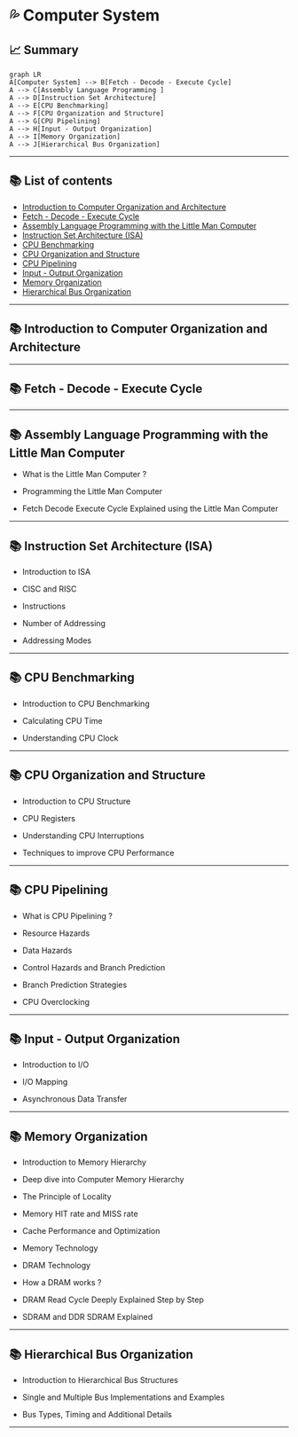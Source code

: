 # 💦 Computer System 

## 📈 Summary

```mermaid 
graph LR
A[Computer System] --> B[Fetch - Decode - Execute Cycle]
A --> C[Assembly Language Programming ]
A --> D[Instruction Set Architecture]
A --> E[CPU Benchmarking]
A --> F[CPU Organization and Structure]
A --> G[CPU Pipelining]
A --> H[Input - Output Organization]
A --> I[Memory Organization]
A --> J[Hierarchical Bus Organization]
```
 
___

## 📚 List of contents

- [Introduction to Computer Organization and Architecture]() </br>
- [Fetch - Decode - Execute Cycle]() </br>
- [Assembly Language Programming with the Little Man Computer]() </br>
- [Instruction Set Architecture (ISA)]() </br>
- [CPU Benchmarking]() </br>
- [CPU Organization and Structure]() </br>
- [CPU Pipelining]() </br>
- [Input - Output Organization]() </br>
- [Memory Organization]() </br>
- [Hierarchical Bus Organization]() </br>

___

## 📚 Introduction to Computer Organization and Architecture

___

## 📚 Fetch - Decode - Execute Cycle

___

## 📚 Assembly Language Programming with the Little Man Computer

- What is the Little Man Computer ?

- Programming the Little Man Computer

- Fetch Decode Execute Cycle Explained using the Little Man Computer


___

## 📚 Instruction Set Architecture (ISA)

- Introduction to ISA

- CISC and RISC

- Instructions

- Number of Addressing

- Addressing Modes

___

## 📚 CPU Benchmarking

- Introduction to CPU Benchmarking

- Calculating CPU Time

- Understanding CPU Clock


___

## 📚 CPU Organization and Structure

- Introduction to CPU Structure

- CPU Registers

- Understanding CPU Interruptions

- Techniques to improve CPU Performance


___

## 📚 CPU Pipelining

- What is CPU Pipelining ?

- Resource Hazards

- Data Hazards

- Control Hazards and Branch Prediction

- Branch Prediction Strategies

- CPU Overclocking

___

## 📚 Input - Output Organization

- Introduction to I/O 

- I/O Mapping

- Asynchronous Data Transfer


___

## 📚 Memory Organization

- Introduction to Memory Hierarchy

- Deep dive into Computer Memory Hierarchy

- The Principle of Locality

- Memory HIT rate and MISS rate

- Cache Performance and Optimization

- Memory Technology

- DRAM Technology

- How a DRAM works ?

- DRAM Read Cycle Deeply Explained Step by Step

- SDRAM and DDR SDRAM Explained

___


## 📚 Hierarchical Bus Organization

- Introduction to Hierarchical Bus Structures 

- Single and Multiple Bus Implementations and Examples

- Bus Types, Timing and Additional Details


___

